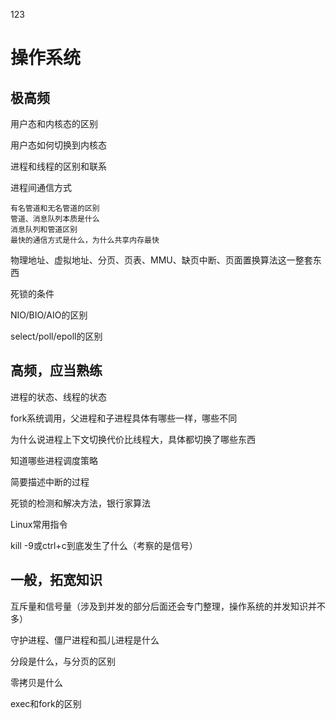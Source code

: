 123
# 操作系统
## 极高频
用户态和内核态的区别

用户态如何切换到内核态

进程和线程的区别和联系

进程间通信方式

    有名管道和无名管道的区别
    管道、消息队列本质是什么
    消息队列和管道区别
    最快的通信方式是什么，为什么共享内存最快
    
物理地址、虚拟地址、分页、页表、MMU、缺页中断、页面置换算法这一整套东西

死锁的条件

NIO/BIO/AIO的区别

select/poll/epoll的区别

## 高频，应当熟练

进程的状态、线程的状态

fork系统调用，父进程和子进程具体有哪些一样，哪些不同

为什么说进程上下文切换代价比线程大，具体都切换了哪些东西

知道哪些进程调度策略

简要描述中断的过程

死锁的检测和解决方法，银行家算法

Linux常用指令

kill -9或ctrl+c到底发生了什么（考察的是信号）

## 一般，拓宽知识

互斥量和信号量（涉及到并发的部分后面还会专门整理，操作系统的并发知识并不多）

守护进程、僵尸进程和孤儿进程是什么

分段是什么，与分页的区别

零拷贝是什么

exec和fork的区别
